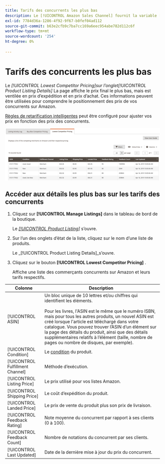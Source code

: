 ```yaml
---
title: Tarifs des concurrents les plus bas
description: Le [!UICONTROL Amazon Sales Channel] fournit la variable [!UICONTROL Lowest Competitor Pricing] pour vous aider à comprendre le positionnement des prix de vos concurrents sur Amazon.
exl-id: 7784d36a-1286-4f92-9f67-b0fef04ad112
source-git-commit: b63e2cfb9c7ba7cc169a6eec954abe782d112c6f
workflow-type: tm+mt
source-wordcount: '254'
ht-degree: 0%

---
```


# Tarifs des concurrents les plus bas

Le _[!UICONTROL Lowest Competitor Pricing]_sur l’onglet_[!UICONTROL Product Listing Details]_ La page affiche le prix final le plus bas, mais est ventilée en prix d’expédition et en prix d’achat. Ces informations peuvent être utilisées pour comprendre le positionnement des prix de vos concurrents sur Amazon.

[Règles de retarification intelligentes](./intelligent-repricing-rules.md) peut être configuré pour ajuster vos prix en fonction des prix des concurrents.

![Prix du concurrent le plus bas](assets/amazon-listing-details-lowest-comp.png)

## Accéder aux détails les plus bas sur les tarifs des concurrents

1. Cliquez sur **[!UICONTROL Manage Listings]** dans le tableau de bord de la boutique.

   Le [_[!UICONTROL Product Listing]_](./managing-product-listings.md) s’ouvre.

1. Sur l’un des onglets d’état de la liste, cliquez sur le nom d’une liste de produits.

   Le _[!UICONTROL Product Listing Details]_s’ouvre.

1. Cliquez sur le bouton **[!UICONTROL Lowest Competitor Pricing]** .

   Affiche une liste des commerçants concurrents sur Amazon et leurs tarifs respectifs.

| Colonne | Description |
|---|---|
| [!UICONTROL ASIN] | Un bloc unique de 10 lettres et/ou chiffres qui identifient les éléments.<br><br>Pour les livres, l&#39;ASIN est le même que le numéro ISBN, mais pour tous les autres produits, un nouvel ASIN est créé lorsque l&#39;article est téléchargé dans votre catalogue. Vous pouvez trouver l’ASIN d’un élément sur la page des détails du produit, ainsi que des détails supplémentaires relatifs à l’élément (taille, nombre de pages ou nombre de disques, par exemple). |
| [!UICONTROL Condition] | Le [condition](./product-listing-condition.md) du produit. |
| [!UICONTROL Fulfillment Channel] | Méthode d’exécution. |
| [!UICONTROL Listing Price] | Le prix utilisé pour vos listes Amazon. |
| [!UICONTROL Shipping Price] | Le coût d’expédition du produit. |
| [!UICONTROL Landed Price] | Le prix de vente du produit plus son prix de livraison. |
| [!UICONTROL Feedback Rating] | Note moyenne du concurrent par rapport à ses clients (0 à 100). |
| [!UICONTROL Feedback Count] | Nombre de notations du concurrent par ses clients. |
| [!UICONTROL Last Updated] | Date de la dernière mise à jour du prix du concurrent. |

